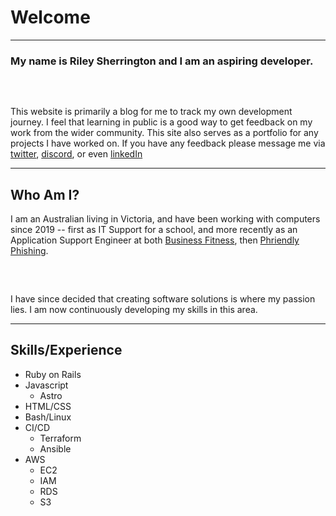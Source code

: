 # Welcome
---
### My name is Riley Sherrington and I am an aspiring developer.
<pre>


</pre>
This website is primarily a blog for me to track my own development journey. I feel that learning in public is a good way to get feedback on my work from the wider community. This site also serves as a portfolio for any projects I have worked on. If you have any feedback please message me via [twitter](https://x.com/RileySherringt1), [discord](https://discordapp.com/users/88154340497297408), or even [linkedIn](https://www.linkedin.com/in/riley-sherrington-882942182)

---

## Who Am I?
I am an Australian living in Victoria, and have been working with computers since 2019 -- first as IT Support for a school, and more recently as an Application Support Engineer at both [Business Fitness](https://www.businessfitness.com.au/), then [Phriendly Phishing](https://www.phriendlyphishing.com/).
<pre>


</pre>
I have since decided that creating software solutions is where my passion lies. I am now continuously developing my skills in this area.

---

## Skills/Experience
- Ruby on Rails
- Javascript
    - Astro
- HTML/CSS
- Bash/Linux
- CI/CD
    - Terraform
    - Ansible
- AWS
    - EC2
    - IAM
    - RDS
    - S3
